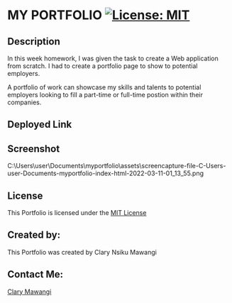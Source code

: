 # MY PORTFOLIO [![License: MIT](https://img.shields.io/badge/License-MIT-yellow.svg)](https://opensource.org/licenses/MIT)

## Description

In this week homework, I was given the task to create a Web application from scratch.
I had to create a portfolio page to show to potential employers.

A portfolio of work can showcase my skills and talents to potential employers looking to fill a part-time or full-time postion within their companies.


## Deployed Link





## Screenshot

C:\Users\user\Documents\myportfolio\assets\screencapture-file-C-Users-user-Documents-myportfolio-index-html-2022-03-11-01_13_55.png


## License

This Portfolio is licensed under the [MIT License](./LICENSE)



## Created by:

This Portfolio was created by Clary Nsiku Mawangi

## Contact Me:

[Clary Mawangi](http://github.com/Clary-Ashton)


